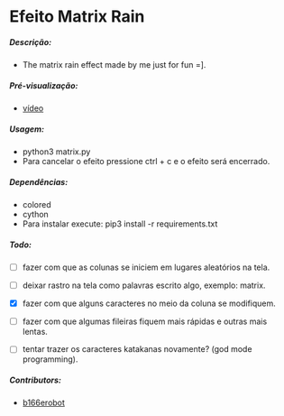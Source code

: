 # Efeito Matrix Rain

##### Descrição:

  - The matrix rain effect made by me just for fun =].

##### Pré-visualização:

  - [vídeo](https://raw.githubusercontent.com/b166erobot/matrix/teste/preview/preview.mp4)

##### Usagem:

  - python3 matrix.py
  - Para cancelar o efeito pressione ctrl + c e o efeito será encerrado.

##### Dependências:

  - colored
  - cython
  - Para instalar execute: pip3 install -r requirements.txt

##### Todo:

  - [ ] fazer com que as colunas se iniciem em lugares aleatórios na tela.
  - [ ] deixar rastro na tela como palavras escrito algo, exemplo: matrix.
  - [x] fazer com que alguns caracteres no meio da coluna se modifiquem.
  - [ ] fazer com que algumas fileiras fiquem mais rápidas e outras mais lentas.
  - [ ] tentar trazer os caracteres katakanas novamente? (god mode programming).


##### Contributors:

  - [b166erobot](//github.com/b166erobot)
